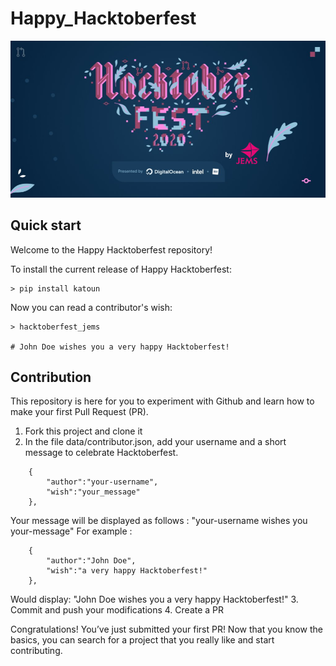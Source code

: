 # Happy_Hacktoberfest

![hacktoberfest image](data/images/hacktoberfest_jems.png)

## Quick start
Welcome to the Happy Hacktoberfest repository! 

To install the current release of Happy Hacktoberfest:
```
> pip install katoun

```
Now you can read a contributor's wish:
```
> hacktoberfest_jems

# John Doe wishes you a very happy Hacktoberfest!
```
## Contribution
This repository is here for you to experiment with Github and learn how to make your first Pull Request (PR).

1. Fork this project and clone it
2. In the file data/contributor.json, add your username and a short message to celebrate Hacktoberfest.
```
    {
        "author":"your-username", 
        "wish":"your_message"
    },
```
Your message will be displayed as follows : "your-username wishes you your-message"
For example : 
```
    {
        "author":"John Doe", 
        "wish":"a very happy Hacktoberfest!"
    },
```
Would display: "John Doe wishes you a very happy Hacktoberfest!"
3. Commit and push your modifications
4. Create a PR

Congratulations! You’ve just submitted your first PR! Now that you know the basics, you can search for a project that you really like and start contributing.